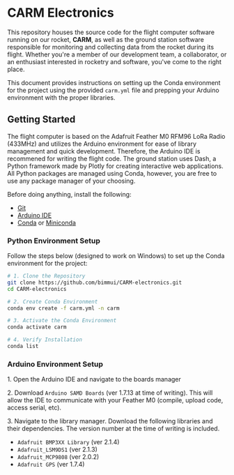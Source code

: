 # CARM Electronics

This repository houses the source code for the flight computer software running on our rocket, **CARM**, as well as the ground station software responsible for monitoring and collecting data from the rocket during its flight. Whether you're a member of our development team, a collaborator, or an enthusiast interested in rocketry and software, you've come to the right place.

This document provides instructions on setting up the Conda environment for the project using the provided ```carm.yml``` file and prepping your Arduino environment with the proper libraries.


## Getting Started
The flight computer is based on the Adafruit Feather M0 RFM96 LoRa Radio (433MHz) and utilizes the Arduino environment for ease of library management and quick development. Therefore, the Arduino IDE is recommened for writing the flight code. The ground station uses Dash, a Python framework made by Plotly for creating interactive web applications. All Python packages are managed using Conda, however, you are free to use any package manager of your choosing.


Before doing anything, install the following:
- [Git](https://git-scm.com/downloads)
- [Arduino IDE](https://www.arduino.cc/en/software)
- [Conda](https://docs.conda.io/en/latest/) or [Miniconda](https://docs.conda.io/projects/miniconda/en/latest/)

### Python Environment Setup

Follow the steps below (designed to work on Windows) to set up the Conda environment for the project:

```bash
# 1. Clone the Repository
git clone https://github.com/bimmui/CARM-electronics.git
cd CARM-electronics

# 2. Create Conda Environment
conda env create -f carm.yml -n carm

# 3. Activate the Conda Environment
conda activate carm

# 4. Verify Installation
conda list
```

### Arduino Environment Setup

1\. Open the Arduino IDE and navigate to the boards manager

2\. Download `Arduino SAMD Boards` (ver 1.7.13 at time of writing). This will allow the IDE to communicate with your Feather M0 (compile, upload code, access serial, etc).

3\. Navigate to the library manager. Download the following libraries and their dependencies. The version number at the time of writing is included.
- `Adafruit BMP3XX Library` (ver 2.1.4)
- `Adafruit_LSM9DS1` (ver 2.1.3)
- `Adafruit_MCP9808` (ver 2.0.2)
- `Adafruit GPS` (ver 1.7.4)
